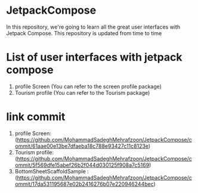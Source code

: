 # JetpackCompose
In this repository, we're going to learn all the great user interfaces with Jetpack Compose. 
 This repository is updated from time to time

# List of user interfaces with jetpack compose
 1. profile Screen (You can refer to the screen profile package)
 2. Tourism profile (You can refer to the Tourism package)
 # link commit 
  1. profile Screen: (https://github.com/MohammadSadeghMehrafzoon/JetpackCompose/commit/61aae00e13be7dfaeba18c788e93427c11c8123e)
  2. Tourism profile: (https://github.com/MohammadSadeghMehrafzoon/JetpackCompose/commit/5f569dfe15abef26b2f044d030125f908a7c5169)
  3. 	BottomSheetScaffoldSample :(https://github.com/MohammadSadeghMehrafzoon/JetpackCompose/commit/17da531195687e02b2416276b07e220946244bec)


